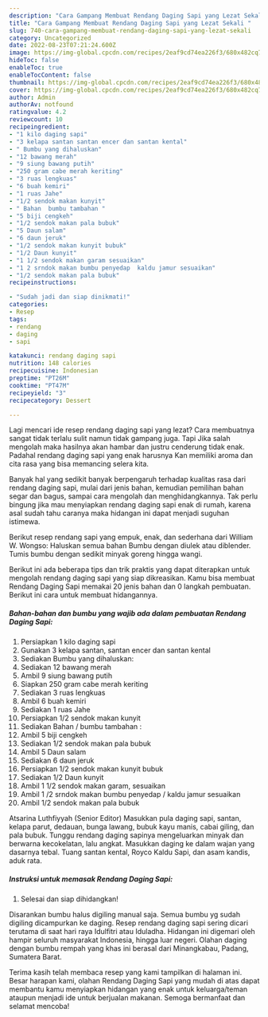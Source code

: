 ```yaml
---
description: "Cara Gampang Membuat Rendang Daging Sapi yang Lezat Sekali "
title: "Cara Gampang Membuat Rendang Daging Sapi yang Lezat Sekali "
slug: 740-cara-gampang-membuat-rendang-daging-sapi-yang-lezat-sekali
category: Uncategorized
date: 2022-08-23T07:21:24.600Z
image: https://img-global.cpcdn.com/recipes/2eaf9cd74ea226f3/680x482cq70/rendang-daging-sapi-foto-resep-utama.jpg
hideToc: false
enableToc: true
enableTocContent: false
thumbnail: https://img-global.cpcdn.com/recipes/2eaf9cd74ea226f3/680x482cq70/rendang-daging-sapi-foto-resep-utama.jpg
cover: https://img-global.cpcdn.com/recipes/2eaf9cd74ea226f3/680x482cq70/rendang-daging-sapi-foto-resep-utama.jpg
author: Admin
authorAv: notfound
ratingvalue: 4.2
reviewcount: 10
recipeingredient:
- "1 kilo daging sapi"
- "3 kelapa santan santan encer dan santan kental"
- " Bumbu yang dihaluskan"
- "12 bawang merah"
- "9 siung bawang putih"
- "250 gram cabe merah keriting"
- "3 ruas lengkuas"
- "6 buah kemiri"
- "1 ruas Jahe"
- "1/2 sendok makan kunyit"
- " Bahan  bumbu tambahan "
- "5 biji cengkeh"
- "1/2 sendok makan pala bubuk"
- "5 Daun salam"
- "6 daun jeruk"
- "1/2 sendok makan kunyit bubuk"
- "1/2 Daun kunyit"
- "1 1/2 sendok makan garam sesuaikan"
- "1 2 srndok makan bumbu penyedap  kaldu jamur sesuaikan"
- "1/2 sendok makan pala bubuk"
recipeinstructions:

- "Sudah jadi dan siap dinikmati!"
categories:
- Resep
tags:
- rendang
- daging
- sapi

katakunci: rendang daging sapi 
nutrition: 148 calories
recipecuisine: Indonesian
preptime: "PT26M"
cooktime: "PT47M"
recipeyield: "3"
recipecategory: Dessert

---
```



Lagi mencari ide resep rendang daging sapi yang lezat? Cara membuatnya sangat tidak terlalu sulit namun tidak gampang juga. Tapi Jika salah mengolah maka hasilnya akan hambar dan justru cenderung tidak enak. Padahal rendang daging sapi yang enak harusnya Kan memiliki aroma dan cita rasa yang bisa memancing selera kita.


Banyak hal yang sedikit banyak berpengaruh terhadap kualitas rasa dari rendang daging sapi, mulai dari jenis bahan, kemudian pemilihan bahan segar dan bagus, sampai cara mengolah dan menghidangkannya. Tak perlu bingung jika mau menyiapkan rendang daging sapi enak di rumah, karena asal sudah tahu caranya maka hidangan ini dapat menjadi suguhan istimewa.

Berikut resep rendang sapi yang empuk, enak, dan sederhana dari William W. Wongso: Haluskan semua bahan Bumbu dengan diulek atau diblender. Tumis bumbu dengan sedikit minyak goreng hingga wangi.


Berikut ini ada beberapa tips dan trik praktis yang dapat diterapkan untuk mengolah rendang daging sapi yang siap dikreasikan. Kamu bisa membuat Rendang Daging Sapi memakai 20 jenis bahan dan 0 langkah pembuatan. Berikut ini cara untuk membuat hidangannya.

<!--inarticleads1-->

##### Bahan-bahan dan bumbu yang wajib ada dalam pembuatan Rendang Daging Sapi:

1. Persiapkan 1 kilo daging sapi
1. Gunakan 3 kelapa santan, santan encer dan santan kental
1. Sediakan  Bumbu yang dihaluskan:
1. Sediakan 12 bawang merah
1. Ambil 9 siung bawang putih
1. Siapkan 250 gram cabe merah keriting
1. Sediakan 3 ruas lengkuas
1. Ambil 6 buah kemiri
1. Sediakan 1 ruas Jahe
1. Persiapkan 1/2 sendok makan kunyit
1. Sediakan  Bahan / bumbu tambahan :
1. Ambil 5 biji cengkeh
1. Sediakan 1/2 sendok makan pala bubuk
1. Ambil 5 Daun salam
1. Sediakan 6 daun jeruk
1. Persiapkan 1/2 sendok makan kunyit bubuk
1. Sediakan 1/2 Daun kunyit
1. Ambil 1 1/2 sendok makan garam, sesuaikan
1. Ambil 1 /2 srndok makan bumbu penyedap / kaldu jamur sesuaikan
1. Ambil 1/2 sendok makan pala bubuk


Atsarina Luthfiyyah (Senior Editor) Masukkan pula daging sapi, santan, kelapa parut, dedauan, bunga lawang, bubuk kayu manis, cabai giling, dan pala bubuk. Tunggu rendang daging sapinya mengeluarkan minyak dan berwarna kecokelatan, lalu angkat. Masukkan daging ke dalam wajan yang dasarnya tebal. Tuang santan kental, Royco Kaldu Sapi, dan asam kandis, aduk rata. 

<!--inarticleads2-->

##### Instruksi untuk memasak Rendang Daging Sapi:


1. Selesai dan siap dihidangkan!

Disarankan bumbu halus digiling manual saja. Semua bumbu yg sudah digiling dicampurkan ke daging. Resep rendang daging sapi sering dicari terutama di saat hari raya Idulfitri atau Iduladha. Hidangan ini digemari oleh hampir seluruh masyarakat Indonesia, hingga luar negeri. Olahan daging dengan bumbu rempah yang khas ini berasal dari Minangkabau, Padang, Sumatera Barat. 

Terima kasih telah membaca resep yang kami tampilkan di halaman ini. Besar harapan kami, olahan Rendang Daging Sapi yang mudah di atas dapat membantu kamu menyiapkan hidangan yang enak untuk keluarga/teman ataupun menjadi ide untuk berjualan makanan. Semoga bermanfaat dan selamat mencoba!
